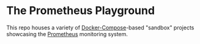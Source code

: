 # The Prometheus Playground

This repo houses a variety of [Docker-Compose](https://docs.docker.com/compose/)-based "sandbox" projects showcasing the [Prometheus](https://prometheus.io) monitoring system.